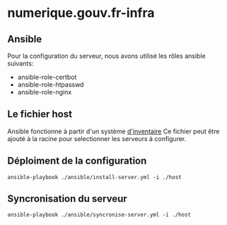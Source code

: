 # numerique.gouv.fr-infra

## Ansible

Pour la configuration du serveur,  nous avons utilisé les rôles ansible suivants:

* ansible-role-certbot
* ansible-role-htpasswd
* ansible-role-nginx


## Le fichier host

Ansible fonctionne à partir d'un système [d'inventaire](https://docs.ansible.com/ansible/latest/user_guide/intro_inventory.html) 
Ce fichier peut être ajouté à la racine pour selectionner les serveurs à configurer.

## Déploiment de la configuration

    ansible-playbook ./ansible/install-server.yml -i ./host
    
## Syncronisation du serveur

    ansible-playbook ./ansible/syncronise-server.yml -i ./host

